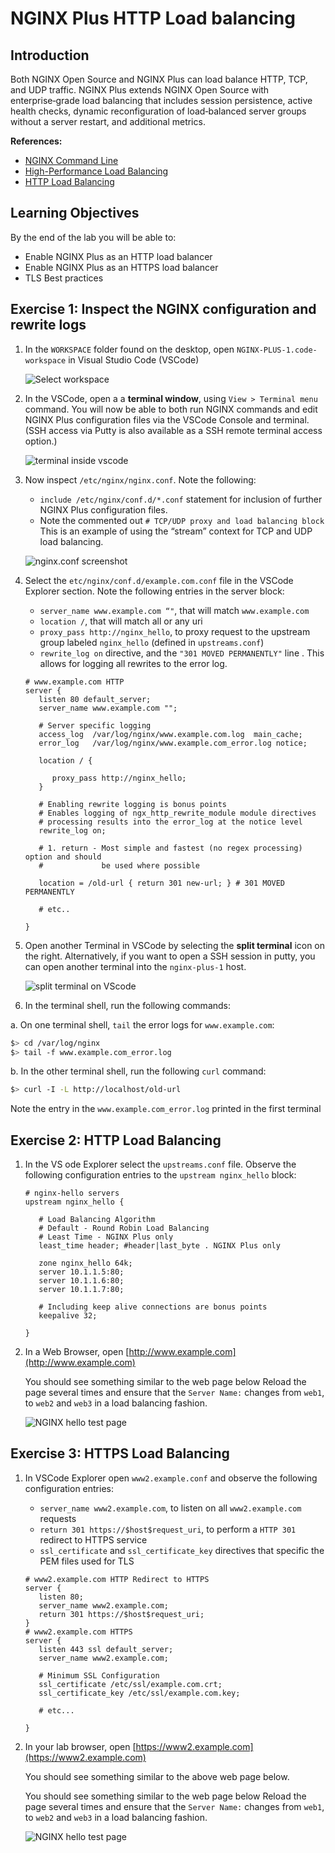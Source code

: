 # NGINX Plus HTTP Load balancing

## Introduction

Both NGINX Open Source and NGINX Plus can load balance HTTP, TCP, and UDP
traffic. NGINX Plus extends NGINX Open Source with enterprise‑grade load
balancing that includes session persistence, active health checks, dynamic
reconfiguration of load‑balanced server groups without a server restart, and
additional metrics.

**References:** 
 * [NGINX Command Line](https://www.nginx.com/resources/wiki/start/topics/tutorials/commandline/)
 * [High-Performance Load Balancing](https://www.nginx.com/products/nginx/load-balancing/)
 * [HTTP Load Balancing](https://docs.nginx.com/nginx/admin-guide/load-balancer/http-load-balancer/)

## Learning Objectives 

By the end of the lab you will be able to: 

 * Enable NGINX Plus as an HTTP load balancer 
 * Enable NGINX Plus as an HTTPS load balancer 
 * TLS Best practices 


## Exercise 1: Inspect the NGINX configuration and rewrite logs

1. In the `WORKSPACE` folder found on the desktop, open
   `NGINX-PLUS-1.code-workspace` in Visual Studio Code (VSCode)

   ![Select workspace](media/2020-06-29_15-55.png)

2. In the VSCode, open a a **terminal window**, using `View > Terminal menu`
   command. You will now be able to both run NGINX commands and edit NGINX Plus
   configuration files via the VSCode Console and terminal. (SSH access via
   Putty is also available as a SSH remote terminal access option.)

   ![terminal inside vscode](media/2020-06-29_16-02_1.png)

3. Now inspect `/etc/nginx/nginx.conf`. Note the following:

    * `include /etc/nginx/conf.d/*.conf` statement for inclusion of further
      NGINX Plus configuration files.
    * Note the commented out `# TCP/UDP proxy and load balancing block` This is
      an example of using the “stream” context for TCP and UDP load balancing.

   ![nginx.conf screenshot](media/2020-06-29_16-02.png)

4. Select the `etc/nginx/conf.d/example.com.conf` file in the VSCode Explorer
   section. Note the following entries in the server block:

    * `server_name www.example.com “"`, that will match `www.example.com`
    * `location /`, that will match all or any uri 
    * `proxy_pass http://nginx_hello`, to proxy request to the upstream group
      labeled `nginx_hello` (defined in `upstreams.conf`)
    * `rewrite_log on` directive, and the `"301 MOVED PERMANENTLY"` line . This
      allows for logging all rewrites to the error log.

   ```nginx
   # www.example.com HTTP
   server {
      listen 80 default_server;
      server_name www.example.com "";

      # Server specific logging
      access_log  /var/log/nginx/www.example.com.log  main_cache; 
      error_log   /var/log/nginx/www.example.com_error.log notice; 

      location / {
         
         proxy_pass http://nginx_hello;
      }

      # Enabling rewrite logging is bonus points
      # Enables logging of ngx_http_rewrite_module module directives 
      # processing results into the error_log at the notice level
      rewrite_log on;

      # 1. return - Most simple and fastest (no regex processing) option and should
      #             be used where possible

      location = /old-url { return 301 new-url; } # 301 MOVED PERMANENTLY

      # etc..

   }

   ```

5. Open another Terminal in VSCode by selecting the **split terminal** icon on
   the right. Alternatively, if you want to open a SSH session in putty, you can
   open another terminal into the `nginx-plus-1` host.

   ![split terminal on VScode](media/2020-06-26_12-53.png)
 
6. In the terminal shell, run the following commands:

 a. On one terminal shell, `tail` the error logs for `www.example.com`: 

   ```bash
   $> cd /var/log/nginx 
   $> tail -f www.example.com_error.log 
   ```

 b. In the other terminal shell, run the following `curl` command: 
 
   ```bash
   $> curl -I -L http://localhost/old-url
   ```

   Note the entry in the `www.example.com_error.log` printed in the first
   terminal

## Exercise 2: HTTP Load Balancing

1. In the VS ode Explorer select the `upstreams.conf` file. Observe the
   following configuration entries to the `upstream nginx_hello` block:

   ```nginx
   # nginx-hello servers 
   upstream nginx_hello {

      # Load Balancing Algorithm
      # Default - Round Robin Load Balancing
      # Least Time - NGINX Plus only
      least_time header; #header|last_byte . NGINX Plus only

      zone nginx_hello 64k;
      server 10.1.1.5:80;
      server 10.1.1.6:80;
      server 10.1.1.7:80;

      # Including keep alive connections are bonus points
      keepalive 32;

   }
   ```

2. In a Web Browser, open [http://www.example.com](http://www.example.com)

   You should see something similar to the web page below Reload the page
   several times and ensure that the `Server Name:` changes from `web1`, to
   `web2` and `web3` in a load balancing fashion.

   ![NGINX hello test page](media/2020-06-26_13-04.png)

## Exercise 3: HTTPS Load Balancing

1. In VSCode Explorer open `www2.example.conf` and observe the following
   configuration entries:

   * `server_name www2.example.com`, to listen on all `www2.example.com`
     requests
   * `return 301 https://$host$request_uri`, to perform a `HTTP 301` redirect to
     HTTPS service
   * `ssl_certificate` and `ssl_certificate_key` directives that specific the
     PEM files used for TLS

   ```nginx
   # www2.example.com HTTP Redirect to HTTPS
   server {
      listen 80;
      server_name www2.example.com;
      return 301 https://$host$request_uri;
   }
   # www2.example.com HTTPS
   server {
      listen 443 ssl default_server;
      server_name www2.example.com;

      # Minimum SSL Configuration
      ssl_certificate /etc/ssl/example.com.crt;
      ssl_certificate_key /etc/ssl/example.com.key;

      # etc...

   }
   ```

2. In your lab browser, open [https://www2.example.com](https://www2.example.com)

   You should see something similar to the above web page below. 

   You should see something similar to the web page below Reload the page
   several times and ensure that the `Server Name:` changes from `web1`, to
   `web2` and `web3` in a load balancing fashion.

   ![NGINX hello test page](media/2020-06-26_13-04.png)